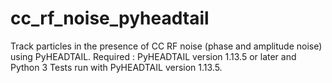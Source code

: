# cc_rf_noise_pyheadtail
Track particles in the presence of CC RF noise (phase and amplitude noise) using PyHEADTAIL.
Required : PyHEADTAIL version 1.13.5 or later and Python 3
Tests run with PyHEADTAIL version 1.13.5.
